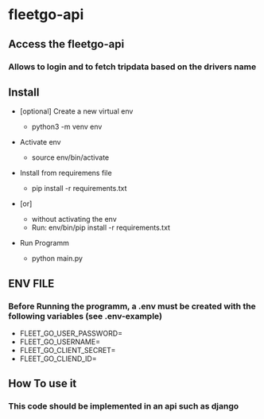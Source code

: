 # fleetgo-api

## Access the fleetgo-api

### Allows to login and to fetch tripdata based on the drivers name


## Install

- [optional] Create a new virtual env
  - python3 -m venv env
- Activate env
  - source env/bin/activate
- Install from requiremens file
  - pip install -r requirements.txt 
 
- [or]
  - without activating the env
  - Run:
    env/bin/pip install -r requirements.txt
    
- Run Programm
  - python main.py
  


## ENV FILE
### Before Running the programm, a .env must be created with the following variables (see .env-example)
- FLEET_GO_USER_PASSWORD=
- FLEET_GO_USERNAME=
- FLEET_GO_CLIENT_SECRET=
- FLEET_GO_CLIEND_ID=


## How To use it
### This code should be implemented in an api such as django


